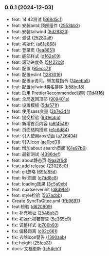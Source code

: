 ## <small>0.0.1 (2024-12-03)</small>

- feat: 14.42测试 ([868d5c1](https://github.com/xbysir/nuxt3-demo/commit/868d5c1))
- feat: 安装antd,顶部组件 ([2553bb3](https://github.com/xbysir/nuxt3-demo/commit/2553bb3))
- feat: 安装tailwind ([8d28323](https://github.com/xbysir/nuxt3-demo/commit/8d28323))
- feat: 测试 ([25280a8](https://github.com/xbysir/nuxt3-demo/commit/25280a8))
- feat: 初始化 ([a61e868](https://github.com/xbysir/nuxt3-demo/commit/a61e868))
- feat: 登录页 ([1ea8851](https://github.com/xbysir/nuxt3-demo/commit/1ea8851))
- feat: 底部样式 ([d162a09](https://github.com/xbysir/nuxt3-demo/commit/d162a09))
- feat: 滚动进度条 ([5f422c8](https://github.com/xbysir/nuxt3-demo/commit/5f422c8))
- feat: 配置 ([95ecc71](https://github.com/xbysir/nuxt3-demo/commit/95ecc71))
- feat: 配置eslint ([1283016](https://github.com/xbysir/nuxt3-demo/commit/1283016))
- feat: 配置ip访问，懒加载指令 ([74eeba5](https://github.com/xbysir/nuxt3-demo/commit/74eeba5))
- feat: 配置tailwind类名排序 ([b58bc18](https://github.com/xbysir/nuxt3-demo/commit/b58bc18))
- feat: 启用 PrettierRecommended规则 ([11d4f16](https://github.com/xbysir/nuxt3-demo/commit/11d4f16))
- feat: 全局返回顶部 ([909401e](https://github.com/xbysir/nuxt3-demo/commit/909401e))
- feat: 设置模板 ([5da571f](https://github.com/xbysir/nuxt3-demo/commit/5da571f))
- feat: 使用sass变量 ([3b7e3d4](https://github.com/xbysir/nuxt3-demo/commit/3b7e3d4))
- feat: 提交检验 ([931ebbb](https://github.com/xbysir/nuxt3-demo/commit/931ebbb))
- feat: 新增首页内容 ([a6f4548](https://github.com/xbysir/nuxt3-demo/commit/a6f4548))
- feat: 页面结构搭建 ([e1c6d84](https://github.com/xbysir/nuxt3-demo/commit/e1c6d84))
- feat: 引入使用aos动画 ([a726404](https://github.com/xbysir/nuxt3-demo/commit/a726404))
- feat: 引入icon ([ae9bd31](https://github.com/xbysir/nuxt3-demo/commit/ae9bd31))
- feat: 增加about search页面 ([61e97b6](https://github.com/xbysir/nuxt3-demo/commit/61e97b6))
- feat: 最新测试 ([4386def](https://github.com/xbysir/nuxt3-demo/commit/4386def))
- feat: about静态页 ([9aa2f6d](https://github.com/xbysir/nuxt3-demo/commit/9aa2f6d))
- feat: add release ([23026c0](https://github.com/xbysir/nuxt3-demo/commit/23026c0))
- feat: git忽略 ([69fa85d](https://github.com/xbysir/nuxt3-demo/commit/69fa85d))
- feat: list页面 ([c7dd8c8](https://github.com/xbysir/nuxt3-demo/commit/c7dd8c8))
- feat: loading效果 ([3c5a9eb](https://github.com/xbysir/nuxt3-demo/commit/3c5a9eb))
- feat: nuxtserverinit ([d8d9fe1](https://github.com/xbysir/nuxt3-demo/commit/d8d9fe1))
- feat: style检验 ([567acbb](https://github.com/xbysir/nuxt3-demo/commit/567acbb))
- Create SyncToGitee.yml ([ffb9697](https://github.com/xbysir/nuxt3-demo/commit/ffb9697))
- feat:检验 ([d620809](https://github.com/xbysir/nuxt3-demo/commit/d620809))
- fix: 补充地址 ([2548b57](https://github.com/xbysir/nuxt3-demo/commit/2548b57))
- fix: 初始化报错警告 ([5e365c9](https://github.com/xbysir/nuxt3-demo/commit/5e365c9))
- fix: 调整样式 ([b706b93](https://github.com/xbysir/nuxt3-demo/commit/b706b93))
- fix: 偏移距离 ([c82c661](https://github.com/xbysir/nuxt3-demo/commit/c82c661))
- fix: 去除icon警告 ([1390aab](https://github.com/xbysir/nuxt3-demo/commit/1390aab))
- fix: height ([25fcc31](https://github.com/xbysir/nuxt3-demo/commit/25fcc31))
- docs: 文档更新 ([fc54eb1](https://github.com/xbysir/nuxt3-demo/commit/fc54eb1))
